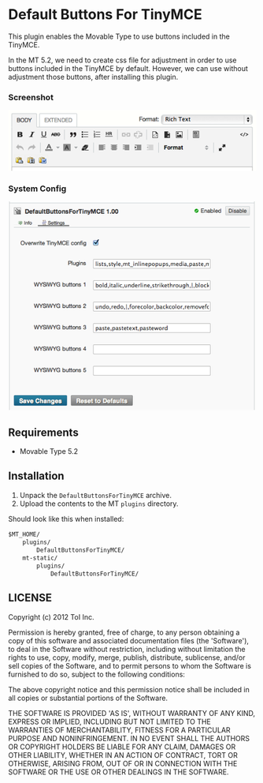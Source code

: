 # Default Buttons For TinyMCE

This plugin enables the Movable Type to use buttons included in the TinyMCE.

In the MT 5.2, we need to create css file for adjustment in order to use buttons included in the TinyMCE by default.
However, we can use without adjustment those buttons, after installing this plugin. 


### Screenshot

![Screenshot](https://github.com/usualoma/mt-plugin-default-buttons-for-tinymce/raw/master/artwork/screenshot.png)

### System Config

![System Config](https://github.com/usualoma/mt-plugin-default-buttons-for-tinymce/raw/master/artwork/system_config.png)


## Requirements

* Movable Type 5.2

## Installation

1. Unpack the `DefaultButtonsForTinyMCE` archive.
2. Upload the contents to the MT `plugins` directory.

Should look like this when installed:

    $MT_HOME/
        plugins/
            DefaultButtonsForTinyMCE/
        mt-static/
            plugins/
                DefaultButtonsForTinyMCE/


## LICENSE

Copyright (c) 2012 ToI Inc.

Permission is hereby granted, free of charge, to any person obtaining
a copy of this software and associated documentation files (the
'Software'), to deal in the Software without restriction, including
without limitation the rights to use, copy, modify, merge, publish,
distribute, sublicense, and/or sell copies of the Software, and to
permit persons to whom the Software is furnished to do so, subject to
the following conditions:

The above copyright notice and this permission notice shall be
included in all copies or substantial portions of the Software.

THE SOFTWARE IS PROVIDED 'AS IS', WITHOUT WARRANTY OF ANY KIND,
EXPRESS OR IMPLIED, INCLUDING BUT NOT LIMITED TO THE WARRANTIES OF
MERCHANTABILITY, FITNESS FOR A PARTICULAR PURPOSE AND NONINFRINGEMENT.
IN NO EVENT SHALL THE AUTHORS OR COPYRIGHT HOLDERS BE LIABLE FOR ANY
CLAIM, DAMAGES OR OTHER LIABILITY, WHETHER IN AN ACTION OF CONTRACT,
TORT OR OTHERWISE, ARISING FROM, OUT OF OR IN CONNECTION WITH THE
SOFTWARE OR THE USE OR OTHER DEALINGS IN THE SOFTWARE.
